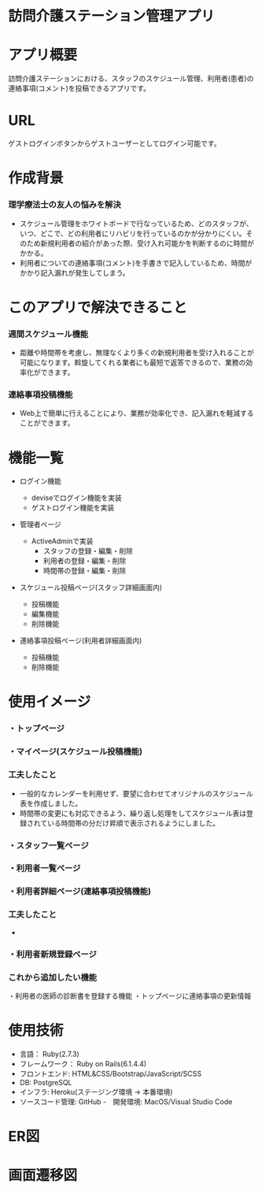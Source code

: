 # 訪問介護ステーション管理アプリ

# アプリ概要
訪問介護ステーションにおける、スタッフのスケジュール管理、利用者(患者)の連絡事項(コメント)を投稿できるアプリです。


# URL

ゲストログインボタンからゲストユーザーとしてログイン可能です。

# 作成背景
### 理学療法士の友人の悩みを解決
- スケジュール管理をホワイトボードで行なっているため、どのスタッフが、いつ、どこで、どの利用者にリハビリを行っているのかが分かりにくい。そのため新規利用者の紹介があった際、受け入れ可能かを判断するのに時間がかかる。
- 利用者についての連絡事項(コメント)を手書きで記入しているため、時間がかかり記入漏れが発生してしまう。


# このアプリで解決できること
### 週間スケジュール機能
  - 距離や時間帯を考慮し、無理なくより多くの新規利用者を受け入れることが可能になります。斡旋してくれる業者にも最短で返答できるので、業務の効率化ができます。
### 連絡事項投稿機能
  - Web上で簡単に行えることにより、業務が効率化でき、記入漏れを軽減することができます。


# 機能一覧
- ログイン機能
  - deviseでログイン機能を実装
  - ゲストログイン機能を実装

- 管理者ページ
  - ActiveAdminで実装
    - スタッフの登録・編集・削除
    - 利用者の登録・編集・削除
    - 時間帯の登録・編集・削除

- スケジュール投稿ページ(スタッフ詳細画面内)
  - 投稿機能
  - 編集機能
  - 削除機能

- 連絡事項投稿ページ(利用者詳細画面内)
  - 投稿機能
  - 削除機能

# 使用イメージ
### ・トップページ

### ・マイページ(スケジュール投稿機能)

###  工夫したこと
- 一般的なカレンダーを利用せず、要望に合わせてオリジナルのスケジュール表を作成しました。
- 時間帯の変更にも対応できるよう、繰り返し処理をしてスケジュール表は登録されている時間帯の分だけ昇順で表示されるようにしました。
### ・スタッフ一覧ページ
### ・利用者一覧ページ
### ・利用者詳細ページ(連絡事項投稿機能)
### 工夫したこと
- 
### ・利用者新規登録ページ
### これから追加したい機能
・利用者の医師の診断書を登録する機能
・トップページに連絡事項の更新情報

# 使用技術
- 言語： Ruby(2.7.3)
- フレームワーク： Ruby on Rails(6.1.4.4)
- フロントエンド: HTML&CSS/Bootstrap/JavaScript/SCSS
- DB: PostgreSQL
- インフラ: Heroku(ステージング環境 → 本番環境)
- ソースコード管理: GitHub
-　開発環境: MacOS/Visual Studio Code

# ER図

# 画面遷移図
